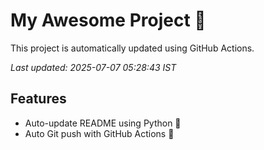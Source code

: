 # My Awesome Project 🚀

This project is automatically updated using GitHub Actions.

_Last updated: 2025-07-07 05:28:43 IST_

## Features
- Auto-update README using Python 🐍
- Auto Git push with GitHub Actions 🤖
